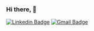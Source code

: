 ### Hi there, 👋

[![Linkedin Badge](https://img.shields.io/badge/-Lucas%20Nascimento-6633cc?style=flat-square&logo=Linkedin&logoColor=white&link=https://www.linkedin.com/in/lucas-nascimento/)](https://www.linkedin.com/in/lucas-nascimento-2630a71b1/) 
[![Gmail Badge](https://img.shields.io/badge/-lsnascimento.dev@gmail.com-6633cc?style=flat-square&logo=Gmail&logoColor=white&link=mailto:lsnascimento.dev@gmail.com)](mailto:lsnascimento.dev@gmail.com)


